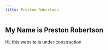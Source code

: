 ```yaml
---
title: Preston Robertson
---
```


## My Name is Preston Robertson

Hi, this website is under construction
